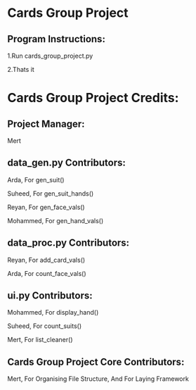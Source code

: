 # Cards Group Project 

## Program Instructions:
1.Run cards_group_project.py

2.Thats it

# Cards Group Project Credits:


## Project Manager:
Mert


## data_gen.py Contributors:
Arda, For gen_suit()

Suheed, For gen_suit_hands()

Reyan, For gen_face_vals()

Mohammed, For gen_hand_vals()

## data_proc.py Contributors:
Reyan, For add_card_vals()
 
Arda, For count_face_vals()


## ui.py Contributors:
Mohammed, For display_hand()

Suheed, For count_suits()

Mert, For list_cleaner()


## Cards Group Project Core Contributors:
Mert, For Organising File Structure, And For Laying Framework
